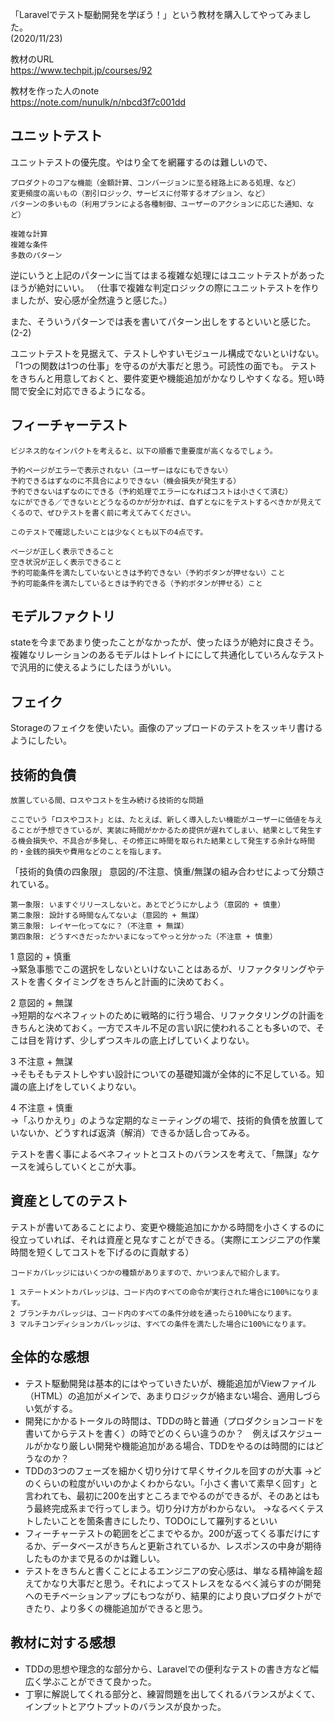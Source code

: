 「Laravelでテスト駆動開発を学ぼう！」という教材を購入してやってみました。  
(2020/11/23)


教材のURL  
https://www.techpit.jp/courses/92  

教材を作った人のnote  
https://note.com/nunulk/n/nbcd3f7c001dd

## ユニットテスト
ユニットテストの優先度。やはり全てを網羅するのは難しいので、
```
プロダクトのコアな機能（金額計算、コンバージョンに至る経路上にある処理、など）
変更頻度の高いもの（割引ロジック、サービスに付帯するオプション、など）
パターンの多いもの（利用プランによる各種制御、ユーザーのアクションに応じた通知、など）

複雑な計算
複雑な条件
多数のパターン
```
逆にいうと上記のパターンに当てはまる複雑な処理にはユニットテストがあったほうが絶対にいい。
（仕事で複雑な判定ロジックの際にユニットテストを作りましたが、安心感が全然違うと感じた。）

また、そういうパターンでは表を書いてパターン出しをするといいと感じた。(2-2)

ユニットテストを見据えて、テストしやすいモジュール構成でないといけない。「1つの関数は1つの仕事」を守るのが大事だと思う。可読性の面でも。 
テストをきちんと用意しておくと、要件変更や機能追加がかなりしやすくなる。短い時間で安全に対応できるようになる。

## フィーチャーテスト
```
ビジネス的なインパクトを考えると、以下の順番で重要度が高くなるでしょう。

予約ページがエラーで表示されない（ユーザーはなにもできない）
予約できるはずなのに不具合によりできない（機会損失が発生する）
予約できないはずなのにできる（予約処理でエラーになればコストは小さくて済む）
なにができる／できないとどうなるのかが分かれば、自ずとなにをテストするべきかが見えてくるので、ぜひテストを書く前に考えてみてください。

このテストで確認したいことは少なくとも以下の4点です。

ページが正しく表示できること
空き状況が正しく表示できること
予約可能条件を満たしていないときは予約できない（予約ボタンが押せない）こと
予約可能条件を満たしているときは予約できる（予約ボタンが押せる）こと
```
## モデルファクトリ
stateを今まであまり使ったことがなかったが、使ったほうが絶対に良さそう。  
複雑なリレーションのあるモデルはトレイトににして共通化していろんなテストで汎用的に使えるようにしたほうがいい。

## フェイク
Storageのフェイクを使いたい。画像のアップロードのテストをスッキリ書けるようにしたい。

## 技術的負債
```
放置している間、ロスやコストを生み続ける技術的な問題

ここでいう「ロスやコスト」とは、たとえば、新しく導入したい機能がユーザーに価値を与えることが予想できているが、実装に時間がかかるため提供が遅れてしまい、結果として発生する機会損失や、不具合が多発し、その修正に時間を取られた結果として発生する余計な時間的・金銭的損失や費用などのことを指します。
```
「技術的負債の四象限」
意図的/不注意、慎重/無謀の組み合わせによって分類されている。

```
第一象限: いますぐリリースしないと。あとでどうにかしよう（意図的 + 慎重）
第二象限: 設計する時間なんてないよ（意図的 + 無謀）
第三象限: レイヤー化ってなに？（不注意 + 無謀）
第四象限: どうすべきだったかいまになってやっと分かった（不注意 + 慎重）
```
1 意図的 + 慎重  
->緊急事態でこの選択をしないといけないことはあるが、リファクタリングやテストを書くタイミングをきちんと計画的に決めておく。  

2 意図的 + 無謀  
->短期的なベネフィットのために戦略的に行う場合、リファクタリングの計画をきちんと決めておく。一方でスキル不足の言い訳に使われることも多いので、そこは目を背けず、少しずつスキルの底上げしていくよりない。

3 不注意 + 無謀  
->そもそもテストしやすい設計についての基礎知識が全体的に不足している。知識の底上げをしていくよりない。  

4 不注意 + 慎重  
->「ふりかえり」のような定期的なミーティングの場で、技術的負債を放置していないか、どうすれば返済（解消）できるか話し合ってみる。  

テストを書く事によるベネフィットとコストのバランスを考えて、「無謀」なケースを減らしていくとこが大事。

## 資産としてのテスト
テストが書いてあることにより、変更や機能追加にかかる時間を小さくするのに役立っていれば、それは資産と見なすことができる。（実際にエンジニアの作業時間を短くしてコストを下げるのに貢献する）

```
コードカバレッジにはいくつかの種類がありますので、かいつまんで紹介します。

1 ステートメントカバレッジは、コード内のすべての命令が実行された場合に100%になります。
2 ブランチカバレッジは、コード内のすべての条件分岐を通ったら100%になります。
3 マルチコンディションカバレッジは、すべての条件を満たした場合に100%になります。
```

## 全体的な感想　
- テスト駆動開発は基本的にはやっていきたいが、機能追加がViewファイル（HTML）の追加がメインで、あまりロジックが絡まない場合、適用しづらい気がする。
- 開発にかかるトータルの時間は、TDDの時と普通（プロダクションコードを書いてからテストを書く）の時でどのくらい違うのか？　例えばスケジュールがかなり厳しい開発や機能追加がある場合、TDDをやるのは時間的にはどうなのか？
- TDDの3つのフェーズを細かく切り分けて早くサイクルを回すのが大事
→どのくらいの粒度がいいのかよくわからない。「小さく書いて素早く回す」と言われても、最初に200を出すところまでやるのができるが、そのあとはもう最終完成系まで行ってしまう。切り分け方がわからない。
→なるべくテストしたいことを箇条書きにしたり、TODOにして羅列するといい
- フィーチャーテストの範囲をどこまでやるか。200が返ってくる事だけにするか、データベースがきちんと更新されているか、レスポンスの中身が期待したものかまで見るのかは難しい。
- テストをきちんと書くことによるエンジニアの安心感は、単なる精神論を超えてかなり大事だと思う。それによってストレスをなるべく減らすのが開発へのモチベーションアップにもつながり、結果的により良いプロダクトができたり、より多くの機能追加ができると思う。

## 教材に対する感想
- TDDの思想や理念的な部分から、Laravelでの便利なテストの書き方など幅広く学ぶことができて良かった。
- 丁寧に解説してくれる部分と、練習問題を出してくれるバランスがよくて、インプットとアウトプットのバランスが良かった。
